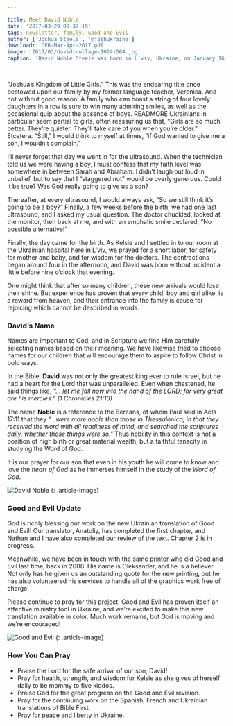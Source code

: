 ```yaml
---

title: Meet David Noble
date: '2017-03-29 09:37:19'
tags: newsletter, family, Good and Evil
author: ['Joshua Steele', '@joshukraine']
download: 'OFR-Mar-Apr-2017.pdf'
image: '2017/03/david-collage-1024x504.jpg'
caption: 'David Noble Steele was born in L’viv, Ukraine, on January 16, 2017. As you may have guessed from the photos, we like this little guy a lot, and we can’t wait to introduce you!'

---
```


"Joshua’s Kingdom of Little Girls.” This was the endearing title once bestowed upon our family by my former language teacher, Veronica. And not without good reason! A family who can boast a string of four lovely daughters in a row is sure to win many admiring smiles, as well as the occasional quip about the absence of boys. READMORE Ukrainians in particular seem partial to girls, often reassuring us that, “Girls are so much better. They’re quieter. They’ll take care of you when you’re older.”  Etcetera. “Still,” I would think to myself at times, “if God wanted to give me a son, I wouldn’t complain.”

I’ll never forget that day we went in for the ultrasound. When the technician told us we were having a boy, I must confess that my faith level was somewhere in between Sarah and Abraham. I didn’t laugh out loud in unbelief, but to say that I “staggered not” would be overly generous. Could it be true? Was God really going to give us a son?

Thereafter, at every ultrasound, I would always ask, “So we still think it’s going to be a boy?” Finally, a few weeks before the birth, we had one last ultrasound, and I asked my usual question. The doctor chuckled, looked at the monitor, then back at me, and with an emphatic smile declared, “No possible alternative!”

Finally, the day came for the birth. As Kelsie and I settled in to our room at the Ukrainian hospital here in L’viv, we prayed for a short labor, for safety for mother and baby, and for wisdom for the doctors. The contractions began around four in the afternoon, and David was born without incident a little before nine o’clock that evening.

One might think that after so many children, these new arrivals would lose their shine. But experience has proven that every child, boy and girl alike, is a reward from heaven, and their entrance into the family is cause for rejoicing which cannot be described in words.

### David’s Name

Names are important to God, and in Scripture we find Him carefully selecting names based on their meaning. We have likewise tried to choose names for our children that will encourage them to aspire to follow Christ in bold ways.

In the Bible, **David** was not only the greatest king ever to rule Israel, but he had a heart for the Lord that was unparalleled. Even when chastened, he said things like,
*“... let me fall now into the hand of the LORD; for very great are his mercies:” (1 Chronicles 21:13)*

The name **Noble** is a reference to the Bereans, of whom Paul said in Acts 17:11 that they *“...were more noble than those in Thessalonica, in that they received the word with all readiness of mind, and searched the scriptures daily, whether those things were so."* Thus nobility in this context is not a position of high birth or great material wealth, but a faithful tenacity in studying the Word of God.

It is our prayer for our son that even in his youth he will come to know and love the *heart of God* as he immerses himself in the study of the *Word of God*.

![David Noble](https://s3.amazonaws.com/content.ofreport.com/2017/03/david-blanket-1024x575.jpg)
{: .article-image}

### Good and Evil Update

God is richly blessing our work on the new Ukrainian translation of Good and Evil! Our translator, Anatoliy, has completed the first chapter, and Nathan and I have also completed our review of the text. Chapter 2 is in progress.

Meanwhile, we have been in touch with the same printer who did Good and Evil last time, back in 2008. His name is Oleksander, and he is a believer. Not only has he given us an outstanding quote for the new printing, but he has also volunteered his services to handle all of the graphics work free of charge.

Please continue to pray for this project. Good and Evil has proven itself an effective ministry tool in Ukraine, and we’re excited to make this new translation available in color. Much work remains, but God is moving and we’re encouraged!


![Good and Evil](https://s3.amazonaws.com/content.ofreport.com/2016/09/english-good-and-evil-bogo-special-1-240x450.jpg)
{: .article-image}

### How You Can Pray

* Praise the Lord for the safe arrival of our son, David!
* Pray for health, strength, and wisdom for Kelsie as she gives of herself daily to be mommy to five kiddos.
* Praise God for the great progress on the Good and Evil revision.
* Pray for the continuing work on the Spanish, French and Ukrainian translations of Bible First.
* Pray for peace and liberty in Ukraine.
